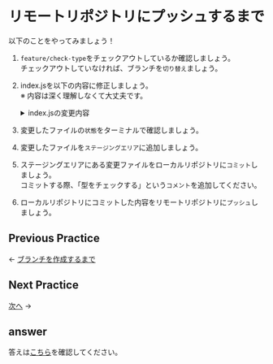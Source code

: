 # リモートリポジトリにプッシュするまで

以下のことをやってみましょう！

1. `feature/check-type`をチェックアウトしているか確認しましょう。  
チェックアウトしていなければ、ブランチを`切り替え`ましょう。
2. index.jsを以下の内容に修正しましょう。  
※ 内容は深く理解しなくて大丈夫です。
    <details>
      <summary>index.jsの変更内容</summary>

      ```
      function fizzBuzz() {
        const val = document.getElementById('input-max-number').value;
        const maxNumber = parseInt(val, 10);

        if(typeof maxNumber !== 'number') {
          console.log('入力内容は数値にしてください。')
          return;
        }

        for(let i = 1; i <= maxNumber; i++) {
          if (i % 15 === 0) {
            console.log('FizzBuzz');
          }
          else if (i % 3 === 0) {
            console.log('Fizz');
          }
          else if (i % 5 === 0) {
            console.log('Buzz');
          }
          else {
            console.log(i);
          }
        }
      }

      document.addEventListener('DOMContentLoaded', function() {
        const buttonElem = document.getElementById('button');
        buttonElem.addEventListener('click', fizzBuzz, false);
      })
      ```
    </details>

3. 変更したファイルの`状態`をターミナルで確認しましょう。
4. 変更したファイルを`ステージングエリア`に追加しましょう。
5. ステージングエリアにある変更ファイルをローカルリポジトリに`コミット`しましょう。  
コミットする際、「型をチェックする」という`コメント`を追加してください。
6. ローカルリポジトリにコミットした内容をリモートリポジトリに`プッシュ`しましょう。

## Previous Practice

← [ブランチを作成するまで](../step01/untilCreateBranch.md)

## Next Practice

<!-- TODO: 作成したらURLを追加する -->
[次へ]() →

## answer

答えは[こちら](/public/docs/training/answer/step02/untilPush.md)を確認してください。
